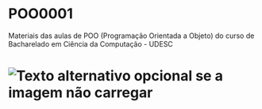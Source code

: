 # POO0001
Materiais das aulas de POO (Programação Orientada a Objeto) do curso de Bacharelado em Ciência da Computação - UDESC

# ![Texto alternativo opcional se a imagem não carregar](https://www.google.com/url?sa=i&url=https%3A%2F%2Ffluxoconsultoria.poli.ufrj.br%2Fblog%2Flinguagem-de-programacao-aplicacoes%2F&psig=AOvVaw258zhYeCKe_gfQjNPckjUh&ust=1622166181955000&source=images&cd=vfe&ved=0CAIQjRxqFwoTCICk9ove6PACFQAAAAAdAAAAABAP)
